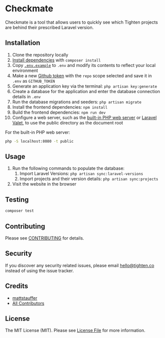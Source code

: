 # Checkmate

Checkmate is a tool that allows users to quickly see which Tighten projects are behind their prescribed Laravel version.

## Installation

1. Clone the repository locally
1. [Install dependencies](https://github.com/tightenco/checkmate/blob/master/.env.example) with `composer install`
1. Copy [`.env.example`](https://github.com/tightenco/checkmate/blob/master/.env.example) to `.env` and modify its contents to reflect your local environment
1. Make a new [Github token](https://github.com/settings/tokens/new) with the `repo` scope selected and save it in `.env` as `GITHUB_TOKEN`
1. Generate an application key via the terminal: `php artisan key:generate`
1. Create a database for the application and enter the database connection details in `.env`
1. Run the database migrations and seeders: `php artisan migrate`
1. Install the frontend dependencies: `npm install`
1. Build the frontend dependencies: `npm run dev`
1. Configure a web server, such as the [built-in PHP web server](https://www.php.net/manual/en/features.commandline.webserver.php) or [Laravel Valet](https://laravel.com/docs/master/valet), to use the public directory as the document root

For the built-in PHP web server:
```bash
php -S localhost:8080 -t public
```

## Usage
1. Run the following commands to populate the database:
    1. Import Laravel Versions: `php artisan sync:laravel-versions`
    1. Import projects and their version details: `php artisan sync:projects`
1. Visit the website in the browser

## Testing

```bash
composer test
```

## Contributing

Please see [CONTRIBUTING](CONTRIBUTING.md) for details.

## Security

If you discover any security related issues, please email hello@tighten.co instead of using the issue tracker.

## Credits

- [mattstauffer](https://github.com/mattstauffer)
- [All Contributors](../../contributors)

## License

The MIT License (MIT). Please see [License File](LICENSE.md) for more information.
